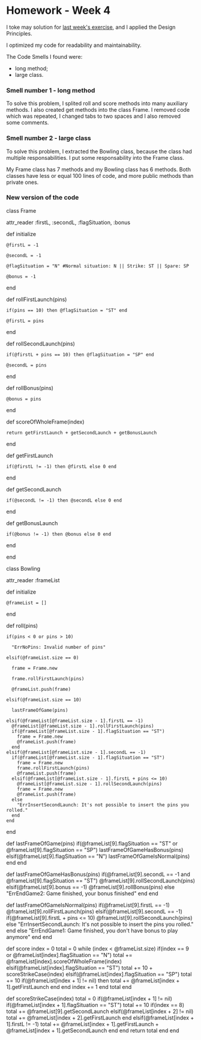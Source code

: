 # Homework - Week 4

I toke may solution for [last week's exercise](https://github.com/engwebUM/homework-week3),
and I applied the Design Principles.

I optimized my code for readability and maintainability.

The Code Smells I found were:
- long method;
- large class.

### Smell number 1 - long method

To solve this problem, I splited roll and score methods into many auxiliary methods. I also
created get methods into the class Frame. I removed code which was repeated, I
changed tabs to two spaces and I also removed some comments.

### Smell number 2 - large class

To solve this problem, I extracted the Bowling class, because the class had multiple
responsabilities. I put some responsability into the Frame class.

My Frame class has 7 methods and my Bowling class has 6 methods. Both classes have less or
equal 100 lines of code, and more public methods than private ones.

### New version of the code

class Frame

  attr_reader :firstL, :secondL, :flagSituation, :bonus
  
  def initialize
  
    @firstL = -1
    
    @secondL = -1
    
    @flagSituation = "N" #Normal situation: N || Strike: ST || Spare: SP
    
    @bonus = -1
    
  end

  def rollFirstLaunch(pins)
  
    if(pins == 10) then @flagSituation = "ST" end
    
    @firstL = pins
    
  end

  def rollSecondLaunch(pins)
  
    if(@firstL + pins == 10) then @flagSituation = "SP" end
    
    @secondL = pins
    
  end

  def rollBonus(pins)
  
    @bonus = pins
    
  end
  
  def scoreOfWholeFrame(index)
  
    return getFirstLaunch + getSecondLaunch + getBonusLaunch
    
  end
  
  def getFirstLaunch
  
    if(@firstL != -1) then @firstL else 0 end
    
  end
  
  def getSecondLaunch
  
    if(@secondL != -1) then @secondL else 0 end
    
  end
  
  def getBonusLaunch
  
  	if(@bonus != -1) then @bonus else 0 end
  	
  end
  
end

class Bowling

  attr_reader :frameList

  def initialize
  
    @frameList = []
    
  end

  def roll(pins)
  
    if(pins < 0 or pins > 10)
    
      "ErrNoPins: Invalid number of pins"
      
    elsif(@frameList.size == 0)
    
      frame = Frame.new
      
      frame.rollFirstLaunch(pins)
      
      @frameList.push(frame)
      
    elsif(@frameList.size == 10)
    
      lastFrameOfGame(pins)
      
    elsif(@frameList[@frameList.size - 1].firstL == -1)
      @frameList[@frameList.size - 1].rollFirstLaunch(pins)
      if(@frameList[@frameList.size - 1].flagSituation == "ST")
        frame = Frame.new
        @frameList.push(frame)
      end
    elsif(@frameList[@frameList.size - 1].secondL == -1)
      if(@frameList[@frameList.size - 1].flagSituation == "ST")
        frame = Frame.new
        frame.rollFirstLaunch(pins)
        @frameList.push(frame)
      elsif(@frameList[@frameList.size - 1].firstL + pins <= 10)
        @frameList[@frameList.size - 1].rollSecondLaunch(pins)
        frame = Frame.new
        @frameList.push(frame)
      else
        "ErrInsertSecondLaunch: It's not possible to insert the pins you rolled."
      end
    end
  end

  def lastFrameOfGame(pins)
    if(@frameList[9].flagSituation == "ST" or @frameList[9].flagSituation == "SP")
      lastFrameOfGameHasBonus(pins)
    elsif(@frameList[9].flagSituation == "N")
      lastFrameOfGameIsNormal(pins)
    end
  end
  
  def lastFrameOfGameHasBonus(pins)
    if(@frameList[9].secondL == -1 and @frameList[9].flagSituation == "ST")
      @frameList[9].rollSecondLaunch(pins)
    elsif(@frameList[9].bonus == -1)
      @frameList[9].rollBonus(pins)
    else
      "ErrEndGame2: Game finished, your bonus finished"
    end
  end
  
  def lastFrameOfGameIsNormal(pins)
    if(@frameList[9].firstL == -1)
      @frameList[9].rollFirstLaunch(pins)
    elsif(@frameList[9].secondL == -1)
      if(@frameList[9].firstL + pins <= 10)
        @frameList[9].rollSecondLaunch(pins)
      else
        "ErrInsertSecondLaunch: It's not possible to insert the pins you rolled."
      end
    else
      "ErrEndGame1: Game finished, you don't have bonus to play anymore"
    end
  end

  def score
    index = 0
    total = 0
    while (index < @frameList.size)
      if(index == 9 or @frameList[index].flagSituation == "N")
        total += @frameList[index].scoreOfWholeFrame(index)
      elsif(@frameList[index].flagSituation == "ST")
        total += 10 + scoreStrikeCase(index)
      elsif(@frameList[index].flagSituation == "SP")
        total += 10
        if(@frameList[index + 1] != nil) then total += @frameList[index + 1].getFirstLaunch end
      end
      index += 1
    end
    total
  end

  def scoreStrikeCase(index)
    total = 0
    if(@frameList[index + 1] != nil)
      if(@frameList[index + 1].flagSituation == "ST")
        total += 10
        if(index == 8)
          total += @frameList[9].getSecondLaunch
        elsif(@frameList[index + 2] != nil)
          total += @frameList[index + 2].getFirstLaunch
        end
      elsif(@frameList[index + 1].firstL != -1)
        total += @frameList[index + 1].getFirstLaunch + @frameList[index + 1].getSecondLaunch
      end
    end
    return total
  end
end
